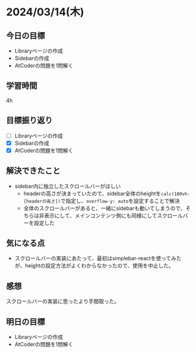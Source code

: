 # 2024/03/14(木)

## 今日の目標
* Libraryページの作成
* Sidebarの作成
* AtCoderの問題を1問解く

## 学習時間
4h

## 目標振り返り
* [ ] Libraryページの作成
* [x] Sidebarの作成
* [x] AtCoderの問題を1問解く

## 解決できたこと
* sidebar内に独立したスクロールバーがほしい
  * headerの高さが決まっていたので、sidebar全体のheightを`calc(100vh-[headerの高さ])`で指定し、`overflow-y: auto`を設定することで解決
  * 全体のスクロールバーがあると、一緒にsidebarも動いてしまうので、そちらは非表示にして、メインコンテンツ側にも同様にしてスクロールバーを設定した

## 気になる点
* スクロールバーの実装にあたって、最初はsimplebar-reactを使ってみたが、heightの設定方法がよくわからなかったので、使用を中止した。

## 感想
スクロールバーの実装に思ったより手間取った。

## 明日の目標
* Libraryページの作成
* AtCoderの問題を1問解く
